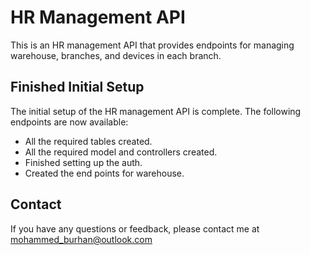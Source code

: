 # HR Management API

This is an HR management API that provides endpoints for managing warehouse, branches, and devices in each branch.

## Finished Initial Setup

The initial setup of the HR management API is complete. The following endpoints are now available:

-   All the required tables created.
-   All the required model and controllers created.
-   Finished setting up the auth.
-   Created the end points for warehouse.

## Contact

If you have any questions or feedback, please contact me at mohammed_burhan@outlook.com
